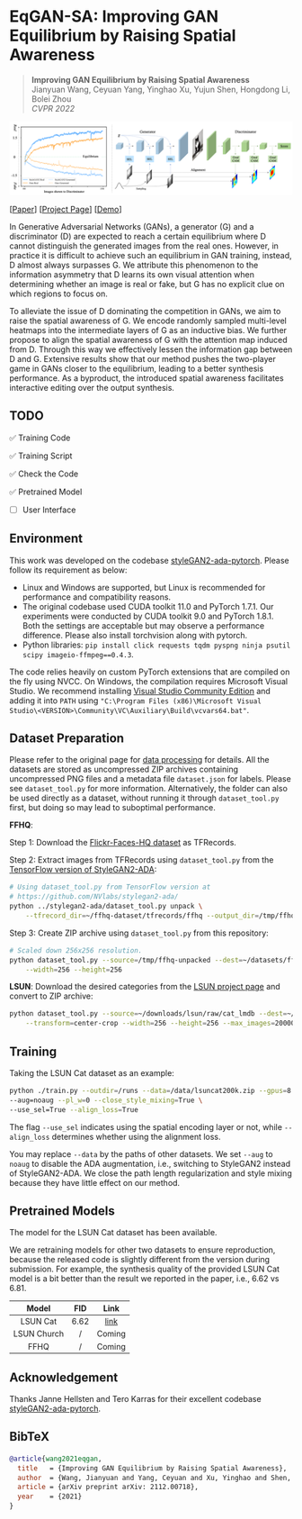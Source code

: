 # EqGAN-SA: Improving GAN Equilibrium by Raising Spatial Awareness

> **Improving GAN Equilibrium by Raising Spatial Awareness** <br>
> Jianyuan Wang, Ceyuan Yang, Yinghao Xu, Yujun Shen, Hongdong Li, Bolei Zhou <br>
> *CVPR 2022*

![image](./docs/assets/teaser_git.png)

[[Paper](https://arxiv.org/pdf/2112.00718.pdf)]
[[Project Page](https://genforce.github.io/eqgan-sa/)]
[[Demo](https://www.youtube.com/watch?v=k7sG4XY5rIc)]

In Generative Adversarial Networks (GANs), a generator (G) and a discriminator (D) are expected to reach a certain equilibrium where D cannot distinguish the generated images from the real ones. However, in practice it is difficult to achieve such an equilibrium in GAN training, instead, D almost always surpasses G. We attribute this phenomenon to the information asymmetry that D learns its own visual attention when determining whether an image is real or fake, but G has no explicit clue on which regions to focus on.

To alleviate the issue of D dominating the competition in GANs, we aim to raise the spatial awareness of G. We encode randomly sampled multi-level heatmaps into the intermediate layers of G as an inductive bias. We further propose to align the spatial awareness of G with the attention map induced from D. Through this way we effectively lessen the information gap between D and G. Extensive results show that our method pushes the two-player game in GANs closer to the equilibrium, leading to a better synthesis performance. As a byproduct, the introduced spatial awareness facilitates interactive editing over the output synthesis.  </div>

## TODO

:white_check_mark: Training Code

:white_check_mark: Training Script

:white_check_mark: Check the Code 

:white_check_mark: Pretrained Model

- [ ] User Interface


## Environment

This work was developed on the codebase [styleGAN2-ada-pytorch](https://github.com/NVlabs/stylegan2-ada-pytorch). Please follow its requirement as below:

* Linux and Windows are supported, but Linux is recommended for performance and compatibility reasons.
* The original codebase used CUDA toolkit 11.0 and PyTorch 1.7.1. Our experiments were conducted by CUDA toolkit 9.0 and PyTorch 1.8.1. Both the settings are acceptable but may observe a performance difference. Please also install torchvision along with pytorch.
* Python libraries: `pip install click requests tqdm pyspng ninja psutil scipy imageio-ffmpeg==0.4.3`. 

The code relies heavily on custom PyTorch extensions that are compiled on the fly using NVCC. On Windows, the compilation requires Microsoft Visual Studio. We recommend installing [Visual Studio Community Edition](https://visualstudio.microsoft.com/vs/) and adding it into `PATH` using `"C:\Program Files (x86)\Microsoft Visual Studio\<VERSION>\Community\VC\Auxiliary\Build\vcvars64.bat"`.


## Dataset Preparation

Please refer to the original page for [data processing](https://github.com/NVlabs/stylegan2-ada-pytorch#preparing-datasets) for details. 
All the datasets are stored as uncompressed ZIP archives containing uncompressed PNG files and a metadata file `dataset.json` for labels. Please see `dataset_tool.py` for more information. Alternatively, the folder can also be used directly as a dataset, without running it through `dataset_tool.py` first, but doing so may lead to suboptimal performance.

**FFHQ**:

Step 1: Download the [Flickr-Faces-HQ dataset](https://github.com/NVlabs/ffhq-dataset) as TFRecords.

Step 2: Extract images from TFRecords using `dataset_tool.py` from the [TensorFlow version of StyleGAN2-ADA](https://github.com/NVlabs/stylegan2-ada/):

```.bash
# Using dataset_tool.py from TensorFlow version at
# https://github.com/NVlabs/stylegan2-ada/
python ../stylegan2-ada/dataset_tool.py unpack \
    --tfrecord_dir=~/ffhq-dataset/tfrecords/ffhq --output_dir=/tmp/ffhq-unpacked
```

Step 3: Create ZIP archive using `dataset_tool.py` from this repository:

```.bash
# Scaled down 256x256 resolution.
python dataset_tool.py --source=/tmp/ffhq-unpacked --dest=~/datasets/ffhq256x256.zip \
    --width=256 --height=256
```


**LSUN**: Download the desired categories from the [LSUN project page](https://www.yf.io/p/lsun/) and convert to ZIP archive:

```.bash
python dataset_tool.py --source=~/downloads/lsun/raw/cat_lmdb --dest=~/datasets/lsuncat200k.zip \
    --transform=center-crop --width=256 --height=256 --max_images=200000
```

## Training

Taking the LSUN Cat dataset as an example: 

```.bash
python ./train.py --outdir=/runs --data=/data/lsuncat200k.zip --gpus=8 --cfg=paper256 \
--aug=noaug --pl_w=0 --close_style_mixing=True \
--use_sel=True --align_loss=True 
```

The flag `--use_sel` indicates using the spatial encoding layer or not, while `--align_loss` determines whether using the alignment loss.

You may replace `--data` by the paths of other datasets. We set `--aug` to `noaug` to disable the ADA augmentation, i.e., switching to StyleGAN2 instead of StyleGAN2-ADA. We close the path length regularization and style mixing because they have little effect on our method.


## Pretrained Models

The model for the LSUN Cat dataset has been available. 

We are retraining models for other two datasets to ensure reproduction, because the released code is slightly different from the version during submission. For example, the synthesis quality of the provided LSUN Cat model is a bit better than the result we reported in the paper, i.e., 6.62 vs 6.81.

| Model | FID | Link 
| :------: | :------: | :--------: 
| LSUN Cat    | 6.62     | [link](https://www.dropbox.com/s/ajuk1gqty0hcfk0/cat.pkl?dl=0) 
| LSUN Church    |   /  | Coming  
| FFHQ   |   /   | Coming  


## Acknowledgement

Thanks Janne Hellsten and Tero Karras for their excellent codebase [styleGAN2-ada-pytorch](https://github.com/NVlabs/stylegan2-ada-pytorch).


## BibTeX

```bibtex
@article{wang2021eqgan,
  title   = {Improving GAN Equilibrium by Raising Spatial Awareness},
  author  = {Wang, Jianyuan and Yang, Ceyuan and Xu, Yinghao and Shen, Yujun and Li, Hongdong and Zhou, Bolei},
  article = {arXiv preprint arXiv: 2112.00718},
  year    = {2021}
}
```
